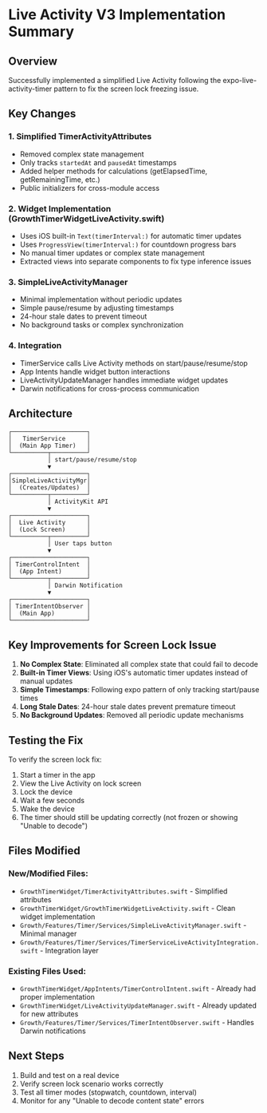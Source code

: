 # Live Activity V3 Implementation Summary

## Overview
Successfully implemented a simplified Live Activity following the expo-live-activity-timer pattern to fix the screen lock freezing issue.

## Key Changes

### 1. Simplified TimerActivityAttributes
- Removed complex state management
- Only tracks `startedAt` and `pausedAt` timestamps
- Added helper methods for calculations (getElapsedTime, getRemainingTime, etc.)
- Public initializers for cross-module access

### 2. Widget Implementation (GrowthTimerWidgetLiveActivity.swift)
- Uses iOS built-in `Text(timerInterval:)` for automatic timer updates
- Uses `ProgressView(timerInterval:)` for countdown progress bars
- No manual timer updates or complex state management
- Extracted views into separate components to fix type inference issues

### 3. SimpleLiveActivityManager
- Minimal implementation without periodic updates
- Simple pause/resume by adjusting timestamps
- 24-hour stale dates to prevent timeout
- No background tasks or complex synchronization

### 4. Integration
- TimerService calls Live Activity methods on start/pause/resume/stop
- App Intents handle widget button interactions
- LiveActivityUpdateManager handles immediate widget updates
- Darwin notifications for cross-process communication

## Architecture

```
┌─────────────────────┐
│   TimerService      │
│  (Main App Timer)   │
└──────────┬──────────┘
           │ start/pause/resume/stop
           ▼
┌─────────────────────┐
│SimpleLiveActivityMgr│
│  (Creates/Updates)  │
└──────────┬──────────┘
           │ ActivityKit API
           ▼
┌─────────────────────┐
│  Live Activity      │
│  (Lock Screen)      │
└──────────┬──────────┘
           │ User taps button
           ▼
┌─────────────────────┐
│ TimerControlIntent  │
│  (App Intent)       │
└──────────┬──────────┘
           │ Darwin Notification
           ▼
┌─────────────────────┐
│ TimerIntentObserver │
│  (Main App)         │
└─────────────────────┘
```

## Key Improvements for Screen Lock Issue

1. **No Complex State**: Eliminated all complex state that could fail to decode
2. **Built-in Timer Views**: Using iOS's automatic timer updates instead of manual updates
3. **Simple Timestamps**: Following expo pattern of only tracking start/pause times
4. **Long Stale Dates**: 24-hour stale dates prevent premature timeout
5. **No Background Updates**: Removed all periodic update mechanisms

## Testing the Fix

To verify the screen lock fix:
1. Start a timer in the app
2. View the Live Activity on lock screen
3. Lock the device
4. Wait a few seconds
5. Wake the device
6. The timer should still be updating correctly (not frozen or showing "Unable to decode")

## Files Modified

### New/Modified Files:
- `GrowthTimerWidget/TimerActivityAttributes.swift` - Simplified attributes
- `GrowthTimerWidget/GrowthTimerWidgetLiveActivity.swift` - Clean widget implementation
- `Growth/Features/Timer/Services/SimpleLiveActivityManager.swift` - Minimal manager
- `Growth/Features/Timer/Services/TimerServiceLiveActivityIntegration.swift` - Integration layer

### Existing Files Used:
- `GrowthTimerWidget/AppIntents/TimerControlIntent.swift` - Already had proper implementation
- `GrowthTimerWidget/LiveActivityUpdateManager.swift` - Already updated for new attributes
- `Growth/Features/Timer/Services/TimerIntentObserver.swift` - Handles Darwin notifications

## Next Steps

1. Build and test on a real device
2. Verify screen lock scenario works correctly
3. Test all timer modes (stopwatch, countdown, interval)
4. Monitor for any "Unable to decode content state" errors